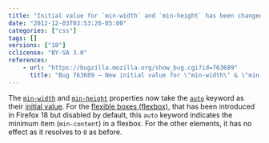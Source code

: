 ```yaml
---
title: "Initial value for `min-width` and `min-height` has been changed to `auto`"
date: "2012-12-03T03:53:26-05:00"
categories: ["css"]
tags: []
versions: ["18"]
cclicense: "BY-SA 3.0"
references:
    - url: "https://bugzilla.mozilla.org/show_bug.cgi?id=763689"
      title: "Bug 763689 – New initial value for \"min-width\" & \"min-height\": auto"
---
```

The [`min-width`](https://developer.mozilla.org/en-US/docs/Web/CSS/min-width) and [`min-height`](https://developer.mozilla.org/en-US/docs/Web/CSS/min-height) properties now take the [`auto`](https://developer.mozilla.org/en-US/docs/Web/CSS/auto) keyword as their [initial value](https://developer.mozilla.org/en-US/docs/Web/CSS/initial_value). For the [flexible boxes (flexbox)](https://developer.mozilla.org/en-US/docs/Web/Guide/CSS/Flexible_boxes), that has been introduced in Firefox 18 but disabled by default, this `auto` keyword indicates the minimum item (`min-content`) in a flexbox. For the other elements, it has no effect as it resolves to `0` as before.
